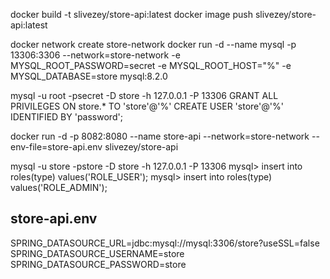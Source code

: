 docker build -t slivezey/store-api:latest
docker image push slivezey/store-api:latest

docker network create store-network
docker run -d --name mysql -p 13306:3306 --network=store-network -e MYSQL_ROOT_PASSWORD=secret -e MYSQL_ROOT_HOST="%" -e MYSQL_DATABASE=store mysql:8.2.0

mysql -u root -psecret -D store -h 127.0.0.1 -P 13306
GRANT ALL PRIVILEGES ON store.* TO 'store'@'%'
CREATE USER 'store'@'%' IDENTIFIED BY 'password';

docker run -d -p 8082:8080 --name store-api --network=store-network --env-file=store-api.env slivezey/store-api

mysql -u store -pstore -D store -h 127.0.0.1 -P 13306
mysql> insert into roles(type) values('ROLE_USER');
mysql> insert into roles(type) values('ROLE_ADMIN');

store-api.env
-------------
SPRING_DATASOURCE_URL=jdbc:mysql://mysql:3306/store?useSSL=false
SPRING_DATASOURCE_USERNAME=store
SPRING_DATASOURCE_PASSWORD=store